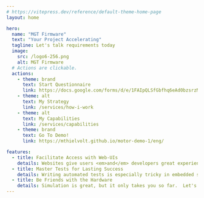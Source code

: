 ```yaml
---
# https://vitepress.dev/reference/default-theme-home-page
layout: home

hero:
  name: "MGT Firmware"
  text: "Your Project Accelerating"
  tagline: Let's talk requirements today
  image:
    src: /logo6-256.png
    alt: MGT Firmware
  # Actions are clickable. 
  actions:
    - theme: brand
      text: Start Questionnaire
      link: https://docs.google.com/forms/d/e/1FAIpQLSfGbfhq6eAd0bzsrzMBbh4z6RK9Bkmv9Tg9Ms9ixGj1nRGZTA/viewform?usp=header
    - theme: alt
      text: My Strategy
      link: /services/how-i-work
    - theme: alt
      text: My Capabilities
      link: /services/capabilities
    - theme: brand
      text: Go To Demo!
      link: https://mthielvolt.github.io/motor-demo-1/eng/

features:
  - title: Facilitate Access with Web-UIs
    details: Websites give users <em>and</em> developers great experiences.  Let's build interfaces there, and serve our early users better.
  - title: Master Tests for Lasting Success
    details: Writing automated tests is especially tricky in embedded systems - there are pitfalls that can make tests more cost than benefit.  A focus on testable architectures is the secret sauce.
  - title: Be Friends with the Hardware
    details: Simulation is great, but it only takes you so far.  Let's go boldly into hardware testing with robust protections and data-capture tools.
---
```


